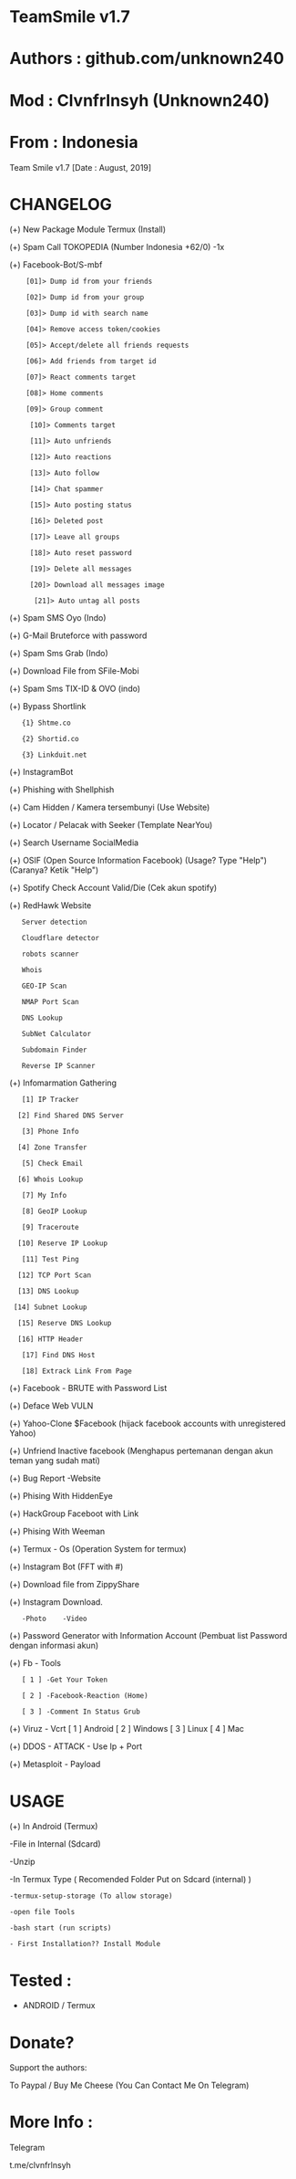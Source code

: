 # TeamSmile v1.7

# Authors : github.com/unknown240

# Mod   : Clvnfrlnsyh (Unknown240)

# From : Indonesia


Team Smile v1.7 [Date : August, 2019]

# CHANGELOG

(+) New Package Module Termux (Install)

(+) Spam Call TOKOPEDIA (Number Indonesia +62/0) -1x

(+) Facebook-Bot/S-mbf 

        [01]> Dump id from your friends

        [02]> Dump id from your group

        [03]> Dump id with search name

        [04]> Remove access token/cookies

        [05]> Accept/delete all friends requests

        [06]> Add friends from target id

        [07]> React comments target

        [08]> Home comments

        [09]> Group comment

         [10]> Comments target

         [11]> Auto unfriends

         [12]> Auto reactions

         [13]> Auto follow

         [14]> Chat spammer

         [15]> Auto posting status

         [16]> Deleted post

         [17]> Leave all groups

         [18]> Auto reset password

         [19]> Delete all messages

         [20]> Download all messages image

          [21]> Auto untag all posts

(+) Spam SMS Oyo (Indo)

(+) G-Mail Bruteforce with password

(+) Spam Sms Grab (Indo)

(+) Download File from SFile-Mobi

(+) Spam Sms TIX-ID & OVO (indo)

(+) Bypass Shortlink 

       {1} Shtme.co                      

       {2} Shortid.co

       {3} Linkduit.net

(+) InstagramBot

(+) Phishing with Shellphish

(+) Cam Hidden / Kamera tersembunyi (Use Website)

(+) Locator / Pelacak with Seeker (Template NearYou)

(+) Search Username SocialMedia

(+) OSIF (Open Source Information Facebook) (Usage? Type "Help") (Caranya? Ketik "Help")

(+) Spotify Check Account Valid/Die (Cek akun spotify)

(+) RedHawk Website

       Server detection

       Cloudflare detector

       robots scanner

       Whois

       GEO-IP Scan

       NMAP Port Scan

       DNS Lookup

       SubNet Calculator

       Subdomain Finder

       Reverse IP Scanner

(+) Infomarmation Gathering

       [1] IP Tracker         

      [2] Find Shared DNS Server

       [3] Phone Info          

      [4] Zone Transfer

       [5] Check Email        

      [6] Whois Lookup

       [7] My Info           

       [8] GeoIP Lookup

       [9] Traceroute          

      [10] Reserve IP Lookup

       [11] Test Ping           

      [12] TCP Port Scan

      [13] DNS Lookup        

     [14] Subnet Lookup

      [15] Reserve DNS Lookup 

      [16] HTTP Header

       [17] Find DNS Host     

       [18] Extrack Link From Page

(+) Facebook - BRUTE with Password List

(+) Deface Web VULN

(+) Yahoo-Clone $Facebook (hijack facebook accounts with unregistered Yahoo) 

(+) Unfriend Inactive facebook (Menghapus pertemanan dengan akun teman yang sudah mati)

(+) Bug Report -Website

(+) Phising With HiddenEye

(+) HackGroup Faceboot with Link

(+) Phising With Weeman

(+) Termux - Os (Operation System for termux)

(+) Instagram Bot (FFT with #)

(+) Download file from ZippyShare

(+) Instagram Download.

       -Photo    -Video

(+) Password Generator with Information Account (Pembuat list Password dengan informasi akun)

(+) Fb - Tools

       [ 1 ] -Get Your Token

       [ 2 ] -Facebook-Reaction (Home)

       [ 3 ] -Comment In Status Grub

(+) Viruz - Vcrt 
      [ 1 ] Android
      [ 2 ] Windows
      [ 3 ] Linux
      [ 4 ] Mac

(+) DDOS - ATTACK
      - Use Ip + Port

(+) Metasploit - Payload


# USAGE

(+) In Android (Termux)

-File in Internal (Sdcard)

-Unzip

-In Termux Type ( Recomended Folder Put on Sdcard (internal) )

    -termux-setup-storage (To allow storage)

    -open file Tools

    -bash start (run scripts)

    - First Installation?? Install Module



# Tested :

   - ANDROID / Termux 


# Donate?

Support the authors:

To Paypal / Buy Me Cheese (You Can Contact Me On Telegram)



# More Info : 

Telegram

t.me/clvnfrlnsyh
